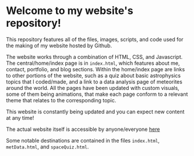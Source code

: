 # Welcome to my website's repository!

This repository features all of the files, images, scripts, and code used for the making of my website hosted by Github. 

The website works through a combination of HTML, CSS, and Javascript. The central/home/index page is in `index.html`, which features about me, contact, portfolio, and blog sections. 
Within the home/index page are links to other portions of the website, such as a quiz about basic astrophysics topics that I coded/made, and a link to a data analysis page of meteorites around the world. 
All the pages have been updated with custom visuals, some of them being animations, that make each page conform to a relevant theme that relates to the corresponding topic.

This website is constantly being updated and you can expect new content at any time!

The actual website itself is accessible by anyone/everyone [here](https://tngqpid.github.io)

Some notable destinations are contained in the files `index.html`, `metData.html`, and `spaceQuiz.html`.
